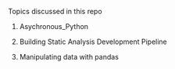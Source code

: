Topics discussed in this repo

1. Asychronous_Python

2. Building Static Analysis Development Pipeline 

3. Manipulating data with pandas
